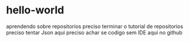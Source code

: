 # hello-world
aprendendo sobre repositorios 
preciso terminar o tutorial de repositorios
preciso tentar Json aqui
preciso achar se codigo sem IDE aqui no github
